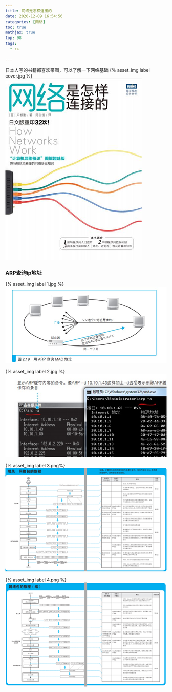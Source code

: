 ```yaml
---
title: 网络是怎样连接的
date: 2020-12-09 16:54:56
categories: [网络]
toc: true
mathjax: true
top: 98
tags:
  - ✰✰

---
```

日本人写的书籍都喜欢带图，可以了解一下网络基础
{% asset_img label cover.jpg %}
![](网络是怎样连接的/cover.jpg)

<!-- more -->

### ARP查询ip地址

{% asset_img label 1.jpg %}
![](网络是怎样连接的/1.jpg)

{% asset_img label 2.jpg %}
![](网络是怎样连接的/2.jpg)

{% asset_img label 3.png%}
![](网络是怎样连接的/3.png)

{% asset_img label 4.png %}
![](网络是怎样连接的/4.png)